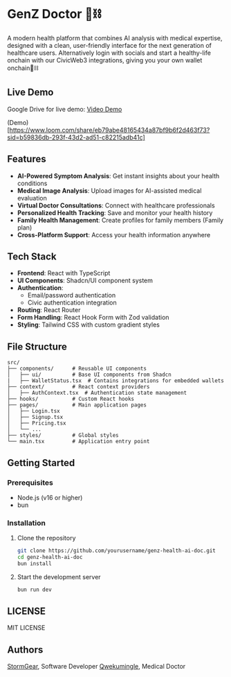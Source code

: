 # GenZ Doctor 💊⛓️

A modern health platform that combines AI analysis with medical expertise, designed with a clean, user-friendly interface for the next generation of healthcare users. Alternatively login with socials and start a healthy-life onchain with our CivicWeb3 integrations, giving you your own wallet onchain💊⛓️

## Live Demo
Google Drive for live demo: [Video Demo](https://www.loom.com/share/eb79abe48165434a87bf9b6f2d463f73?sid=b59836db-293f-43d2-ad51-c82215adb41c)

(Demo)[https://www.loom.com/share/eb79abe48165434a87bf9b6f2d463f73?sid=b59836db-293f-43d2-ad51-c82215adb41c]

## Features

- **AI-Powered Symptom Analysis**: Get instant insights about your health conditions
- **Medical Image Analysis**: Upload images for AI-assisted medical evaluation
- **Virtual Doctor Consultations**: Connect with healthcare professionals
- **Personalized Health Tracking**: Save and monitor your health history
- **Family Health Management**: Create profiles for family members (Family plan)
- **Cross-Platform Support**: Access your health information anywhere

## Tech Stack

- **Frontend**: React with TypeScript
- **UI Components**: Shadcn/UI component system
- **Authentication**:
  - Email/password authentication
  - Civic authentication integration
- **Routing**: React Router
- **Form Handling**: React Hook Form with Zod validation
- **Styling**: Tailwind CSS with custom gradient styles

## File Structure

```
src/
├── components/      # Reusable UI components
│   ├── ui/          # Base UI components from Shadcn
|   ├── WalletStatus.tsx  # Contains integrations for embedded wallets
├── context/         # React context providers
│   ├── AuthContext.tsx  # Authentication state management
├── hooks/           # Custom React hooks
├── pages/           # Main application pages
│   ├── Login.tsx
│   ├── Signup.tsx
│   ├── Pricing.tsx
│   └── ...
├── styles/          # Global styles
└── main.tsx         # Application entry point
```

## Getting Started

### Prerequisites

- Node.js (v16 or higher)
- bun

### Installation

1. Clone the repository

   ```bash
   git clone https://github.com/yourusername/genz-health-ai-doc.git
   cd genz-health-ai-doc
   bun install

   ```

2. Start the development server
   ```bash
   bun run dev
   ```

## LICENSE
MIT LICENSE

## Authors
[StormGear](https://github.com/StormGear), Software Developer
[Qwekumingle](https://github.com/Qwekumingle), Medical Doctor


